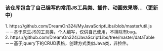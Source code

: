 <h3>该仓库包含了自己编写的常用JS工具类、插件、动画效果等...（更新中）</h3>
1. https://github.com/DreamOn324/MyJavaScriptLibs/blob/master/util.js</br> －－基于原生JS的工具类，个人编写，仅供自己使用，不排除有bug。</br>
2. https://github.com/DreamOn324/JavaScriptLibs/tree/master/dataTable</br> －－基于jquery下的CRUD表格，创建方式类似Java类，非控件。

  
